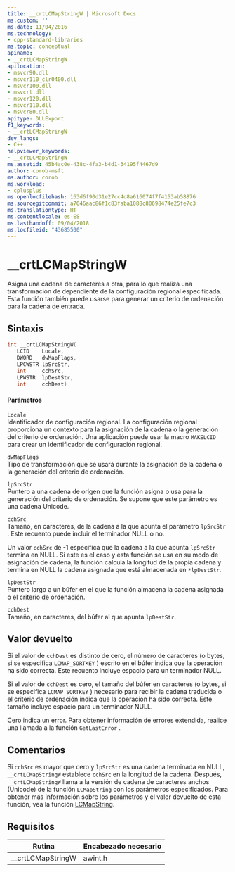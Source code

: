 ```yaml
---
title: __crtLCMapStringW | Microsoft Docs
ms.custom: ''
ms.date: 11/04/2016
ms.technology:
- cpp-standard-libraries
ms.topic: conceptual
apiname:
- __crtLCMapStringW
apilocation:
- msvcr90.dll
- msvcr110_clr0400.dll
- msvcr100.dll
- msvcrt.dll
- msvcr120.dll
- msvcr110.dll
- msvcr80.dll
apitype: DLLExport
f1_keywords:
- __crtLCMapStringW
dev_langs:
- C++
helpviewer_keywords:
- __crtLCMapStringW
ms.assetid: 45b4ac0e-438c-4fa3-b4d1-34195f4467d9
author: corob-msft
ms.author: corob
ms.workload:
- cplusplus
ms.openlocfilehash: 163d6f90d31e27cc4d8a616074f7f4153ab58876
ms.sourcegitcommit: a7046aac86f1c83faba1088c80698474e25fe7c3
ms.translationtype: HT
ms.contentlocale: es-ES
ms.lasthandoff: 09/04/2018
ms.locfileid: "43685500"
---
```

# <a name="crtlcmapstringw"></a>__crtLCMapStringW
Asigna una cadena de caracteres a otra, para lo que realiza una transformación de dependiente de la configuración regional especificada. Esta función también puede usarse para generar un criterio de ordenación para la cadena de entrada.  
  
## <a name="syntax"></a>Sintaxis  
  
```cpp  
int __crtLCMapStringW(  
   LCID    Locale,  
   DWORD   dwMapFlags,  
   LPCWSTR lpSrcStr,  
   int     cchSrc,  
   LPWSTR  lpDestStr,  
   int     cchDest)  
```  
  
#### <a name="parameters"></a>Parámetros  
 `Locale`  
 Identificador de configuración regional. La configuración regional proporciona un contexto para la asignación de la cadena o la generación del criterio de ordenación. Una aplicación puede usar la macro `MAKELCID` para crear un identificador de configuración regional.  
  
 `dwMapFlags`  
 Tipo de transformación que se usará durante la asignación de la cadena o la generación del criterio de ordenación.  
  
 `lpSrcStr`  
 Puntero a una cadena de origen que la función asigna o usa para la generación del criterio de ordenación. Se supone que este parámetro es una cadena Unicode.  
  
 `cchSrc`  
 Tamaño, en caracteres, de la cadena a la que apunta el parámetro `lpSrcStr` . Este recuento puede incluir el terminador NULL o no.  
  
 Un valor `cchSrc` de -1 especifica que la cadena a la que apunta `lpSrcStr` termina en NULL. Si este es el caso y esta función se usa en su modo de asignación de cadena, la función calcula la longitud de la propia cadena y termina en NULL la cadena asignada que está almacenada en `*lpDestStr`.  
  
 `lpDestStr`  
 Puntero largo a un búfer en el que la función almacena la cadena asignada o el criterio de ordenación.  
  
 `cchDest`  
 Tamaño, en caracteres, del búfer al que apunta `lpDestStr`.  
  
## <a name="return-value"></a>Valor devuelto  
 Si el valor de `cchDest` es distinto de cero, el número de caracteres (o bytes, si se especifica `LCMAP_SORTKEY` ) escrito en el búfer indica que la operación ha sido correcta. Este recuento incluye espacio para un terminador NULL.  
  
 Si el valor de `cchDest` es cero, el tamaño del búfer en caracteres (o bytes, si se especifica `LCMAP_SORTKEY` ) necesario para recibir la cadena traducida o el criterio de ordenación indica que la operación ha sido correcta. Este tamaño incluye espacio para un terminador NULL.  
  
 Cero indica un error. Para obtener información de errores extendida, realice una llamada a la función `GetLastError` .  
  
## <a name="remarks"></a>Comentarios  
 Si `cchSrc` es mayor que cero y `lpSrcStr` es una cadena terminada en NULL, `__crtLCMapStringW` establece `cchSrc` en la longitud de la cadena. Después, `__crtLCMapStringW` llama a la versión de cadena de caracteres anchos (Unicode) de la función `LCMapString` con los parámetros especificados. Para obtener más información sobre los parámetros y el valor devuelto de esta función, vea la función [LCMapString](/windows/desktop/api/winnls/nf-winnls-lcmapstringa).  
  
## <a name="requirements"></a>Requisitos  
  
|Rutina|Encabezado necesario|  
|-------------|---------------------|  
|__crtLCMapStringW|awint.h|